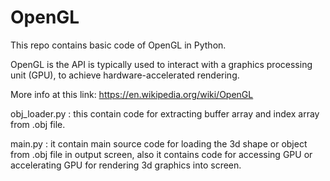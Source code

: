 # OpenGL
This repo contains basic code of OpenGL in Python.

OpenGL is the API is typically used to interact with a graphics processing unit (GPU), to achieve hardware-accelerated rendering.

More info at this link:
   https://en.wikipedia.org/wiki/OpenGL

obj_loader.py : this contain code for extracting buffer array and index array from .obj file.
  
main.py : it contain main source code for loading the 3d shape or object from .obj file in output screen, 
          also it contains code for accessing GPU or accelerating GPU for rendering 3d graphics into screen.
